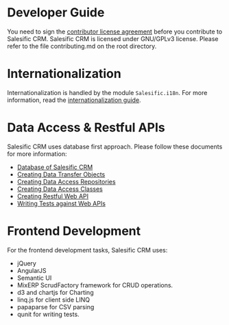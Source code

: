# Developer Guide

You need to sign the [contributor license agreement](cla.md) before you contribute to Salesific CRM. Salesific CRM is 
licensed under GNU/GPLv3 license. Please refer to the file contributing.md on the root directory.

# Internationalization

Internationalization is handled by the module `Salesific.i18n`. For more information, read the [internationalization guide](i18n.md).

# Data Access & Restful APIs

Salesific CRM uses database first approach. Please follow these documents for more information:

- [Database of Salesific CRM](db.md)
- [Creating Data Transfer Objects](dto.md)
- [Creating Data Access Repositories](data-access/repository.md)
- [Creating Data Access Classes](data-access/dac.md)
- [Creating Restful Web API](rest/api.md)
- [Writing Tests against Web APIs](rest/test.md)

# Frontend Development

For the frontend development tasks, Salesific CRM uses:

- jQuery
- AngularJS
- Semantic UI
- MixERP ScrudFactory framework for CRUD operations.
- d3 and chartjs for Charting
- linq.js for client side LINQ
- papaparse for CSV parsing
- qunit for writing tests.